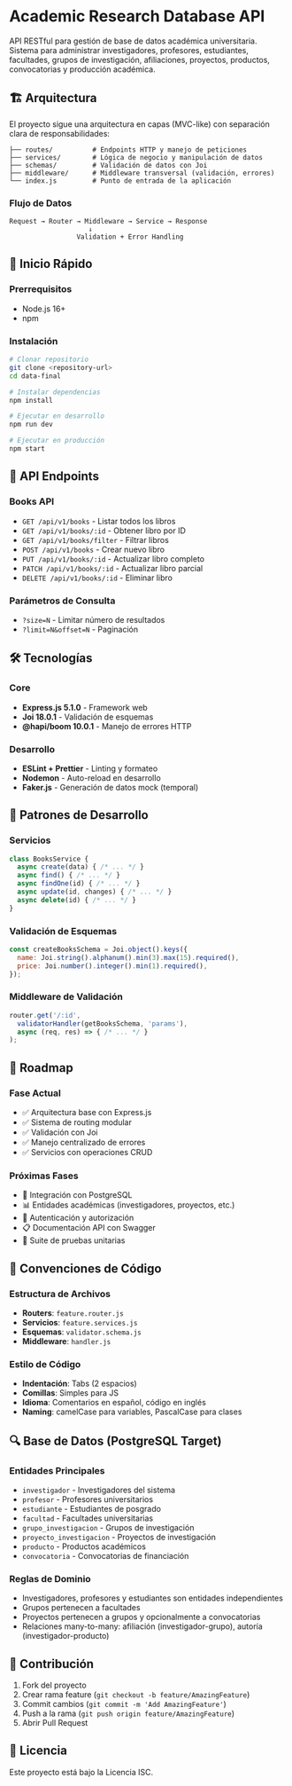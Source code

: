 # Academic Research Database API

API RESTful para gestión de base de datos académica universitaria. Sistema para administrar investigadores, profesores, estudiantes, facultades, grupos de investigación, afiliaciones, proyectos, productos, convocatorias y producción académica.

## 🏗️ Arquitectura

El proyecto sigue una arquitectura en capas (MVC-like) con separación clara de responsabilidades:

```
├── routes/          # Endpoints HTTP y manejo de peticiones
├── services/        # Lógica de negocio y manipulación de datos
├── schemas/         # Validación de datos con Joi
├── middleware/      # Middleware transversal (validación, errores)
└── index.js         # Punto de entrada de la aplicación
```

### Flujo de Datos

```
Request → Router → Middleware → Service → Response
                    ↓
                 Validation + Error Handling
```

## 🚀 Inicio Rápido

### Prerrequisitos
- Node.js 16+ 
- npm

### Instalación

```bash
# Clonar repositorio
git clone <repository-url>
cd data-final

# Instalar dependencias
npm install

# Ejecutar en desarrollo
npm run dev

# Ejecutar en producción
npm start
```

## 📡 API Endpoints

### Books API
- `GET /api/v1/books` - Listar todos los libros
- `GET /api/v1/books/:id` - Obtener libro por ID
- `GET /api/v1/books/filter` - Filtrar libros
- `POST /api/v1/books` - Crear nuevo libro
- `PUT /api/v1/books/:id` - Actualizar libro completo
- `PATCH /api/v1/books/:id` - Actualizar libro parcial
- `DELETE /api/v1/books/:id` - Eliminar libro

### Parámetros de Consulta
- `?size=N` - Limitar número de resultados
- `?limit=N&offset=N` - Paginación

## 🛠️ Tecnologías

### Core
- **Express.js 5.1.0** - Framework web
- **Joi 18.0.1** - Validación de esquemas
- **@hapi/boom 10.0.1** - Manejo de errores HTTP

### Desarrollo
- **ESLint + Prettier** - Linting y formateo
- **Nodemon** - Auto-reload en desarrollo
- **Faker.js** - Generación de datos mock (temporal)

## 🔧 Patrones de Desarrollo

### Servicios
```javascript
class BooksService {
  async create(data) { /* ... */ }
  async find() { /* ... */ }
  async findOne(id) { /* ... */ }
  async update(id, changes) { /* ... */ }
  async delete(id) { /* ... */ }
}
```

### Validación de Esquemas
```javascript
const createBooksSchema = Joi.object().keys({
  name: Joi.string().alphanum().min(3).max(15).required(),
  price: Joi.number().integer().min(1).required(),
});
```

### Middleware de Validación
```javascript
router.get('/:id', 
  validatorHandler(getBooksSchema, 'params'),
  async (req, res) => { /* ... */ }
);
```

## 🎯 Roadmap

### Fase Actual
- ✅ Arquitectura base con Express.js
- ✅ Sistema de routing modular
- ✅ Validación con Joi
- ✅ Manejo centralizado de errores
- ✅ Servicios con operaciones CRUD

### Próximas Fases
- 🔄 Integración con PostgreSQL
- 📊 Entidades académicas (investigadores, proyectos, etc.)
- 🔐 Autenticación y autorización
- 📋 Documentación API con Swagger
- 🧪 Suite de pruebas unitarias

## 📝 Convenciones de Código

### Estructura de Archivos
- **Routers**: `feature.router.js`
- **Servicios**: `feature.services.js`
- **Esquemas**: `validator.schema.js`
- **Middleware**: `handler.js`

### Estilo de Código
- **Indentación**: Tabs (2 espacios)
- **Comillas**: Simples para JS
- **Idioma**: Comentarios en español, código en inglés
- **Naming**: camelCase para variables, PascalCase para clases

## 🔍 Base de Datos (PostgreSQL Target)

### Entidades Principales
- `investigador` - Investigadores del sistema
- `profesor` - Profesores universitarios  
- `estudiante` - Estudiantes de posgrado
- `facultad` - Facultades universitarias
- `grupo_investigacion` - Grupos de investigación
- `proyecto_investigacion` - Proyectos de investigación
- `producto` - Productos académicos
- `convocatoria` - Convocatorias de financiación

### Reglas de Dominio
- Investigadores, profesores y estudiantes son entidades independientes
- Grupos pertenecen a facultades
- Proyectos pertenecen a grupos y opcionalmente a convocatorias
- Relaciones many-to-many: afiliación (investigador-grupo), autoría (investigador-producto)

## 🤝 Contribución

1. Fork del proyecto
2. Crear rama feature (`git checkout -b feature/AmazingFeature`)
3. Commit cambios (`git commit -m 'Add AmazingFeature'`)
4. Push a la rama (`git push origin feature/AmazingFeature`)
5. Abrir Pull Request

## 📄 Licencia

Este proyecto está bajo la Licencia ISC.
